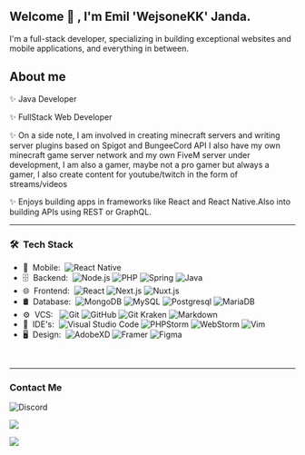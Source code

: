 <h2> Welcome 👋 , I'm Emil 'WejsoneKK' Janda.</h2>

I'm a full-stack developer, specializing in building exceptional websites and mobile applications, and everything in between.


## About me

✨ Java Developer

✨ FullStack Web Developer

✨ On a side note, I am involved in creating minecraft servers and writing server plugins based on Spigot and BungeeCord API I also have my own minecraft game server network and my own FiveM server under development, I am also a gamer, maybe not a pro gamer but always a gamer, I also create content for youtube/twitch in the form of streams/videos

✨ Enjoys building apps in frameworks like React and React Native.Also into building APIs using REST or GraphQL.

<hr>

<h3> 🛠 &nbsp;Tech Stack</h3>

- 📱 &nbsp;Mobile:&nbsp;
  ![React Native](https://img.shields.io/badge/-React%20Native-0A1A2F?style=flat&logo=React&logoColor=00d8fd)
- 🗄 &nbsp;Backend:&nbsp;
  ![Node.js](https://img.shields.io/badge/-Node.js-0A1A2F?style=flat&logo=node.js)
  ![PHP](https://img.shields.io/badge/-PHP-0A1A2F?style=flat&logo=php)
  ![Spring](https://img.shields.io/badge/-Spring-0A1A2F?style=flat&logo=spring-boot)
  ![Java](https://img.shields.io/badge/-openjdk-0A1A2F?style=flat&logo=openjdk)
- 🌐 &nbsp;Frontend:&nbsp;
  ![React](https://img.shields.io/badge/-React-0A1A2F?style=flat&logo=react)
  ![Next.js](https://img.shields.io/badge/-Next.js-0A1A2F?style=flat&logo=next.js)
  ![Nuxt.js](https://img.shields.io/badge/-Nuxt.js-0A1A2F?style=flat&logo=nuxt.js)
- 🛢 &nbsp;Database:&nbsp;
  ![MongoDB](https://img.shields.io/badge/-MongoDB-0A1A2F?style=flat&logo=mongodb)
  ![MySQL](https://img.shields.io/badge/-MySQL-0A1A2F?style=flat&logo=mysql&logoColor=00d8fd)
  ![Postgresql](https://img.shields.io/badge/-Postgresql-0A1A2F?style=flat&logo=postgresql)
  ![MariaDB](https://img.shields.io/badge/-Mariadb-0A1A2F?style=flat&logo=mariadb)
- ⚙️ &nbsp;VCS: &nbsp;
  ![Git](https://img.shields.io/badge/-Git-0A1A2F?style=flat&logo=git)
  ![GitHub](https://img.shields.io/badge/-GitHub-0A1A2F?style=flat&logo=github)
  ![Git Kraken](https://img.shields.io/badge/-gitkraken-0A1A2F?style=flat&logo=gitkraken)
  ![Markdown](https://img.shields.io/badge/-Markdown-0A1A2F?style=flat&logo=markdown)
- 🔧 &nbsp;IDE's:&nbsp;
  ![Visual Studio Code](https://img.shields.io/badge/-Visual%20Studio%20Code-0A1A2F?style=flat&logo=visual-studio-code&logoColor=007ACC)
  ![PHPStorm](https://img.shields.io/badge/-PhPStorm-0A1A2F?style=flat&logo=PHPStorm&logoColor=007ACC)
  ![WebStorm](https://img.shields.io/badge/-WebStorm-0A1A2F?style=flat&logo=WebStorm&logoColor=007ACC)
  ![Vim](https://img.shields.io/badge/-Vim-0A1A2F?style=flat&logo=vim&logoColor=007ACC)
- 🖥 &nbsp;Design:&nbsp;
  ![AdobeXD](https://img.shields.io/badge/-AdobeXD-0A1A2F?style=flat&logo=adobe-xd)
  ![Framer](https://img.shields.io/badge/-Framer-0A1A2F?style=flat&logo=framer)
  ![Figma](https://img.shields.io/badge/-Figma-0A1A2F?style=flat&logo=figma)

<br/>
<hr>
<h3>Contact Me</h3>

![Discord](https://img.shields.io/badge/Discord-1DA1F2?style=flat-square&logo=discord&logoColor=white&label=M%C3%B3j%20Serwer&link=https%3A%2F%2Fdiscord.gg%2FGckqw8QnER)<p>
[<img src="https://img.shields.io/badge/Gmail-D14836?style=flat-square&logo=gmail&logoColor=white">](mailto:emil.janda.biznes@gmail.com)<p>
[<img src="https://img.shields.io/badge/Twitter-1DA1F2?style=flat-square&logo=twitter&logoColor=white">](https://twitter.com/wejsonekkdev)<p>
